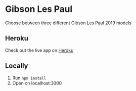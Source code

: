 # Gibson Les Paul
Choose between three different Gibson Les Paul 2019 models

## Heroku
Check out the live app on [Heroku](https://gibson-heroku.herokuapp.com/)

## Locally
1. Run `npm install`
2. Open on localhost:3000
